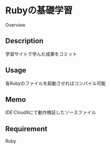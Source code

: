 Rubyの基礎学習
====

Overview

## Description
学習サイトで学んだ成果をコミット

## Usage
各Rubyのファイルを起動させればコンパイル可能

## Memo
IDE:Cloud9にて動作検証したソースファイル

## Requirement
Ruby
